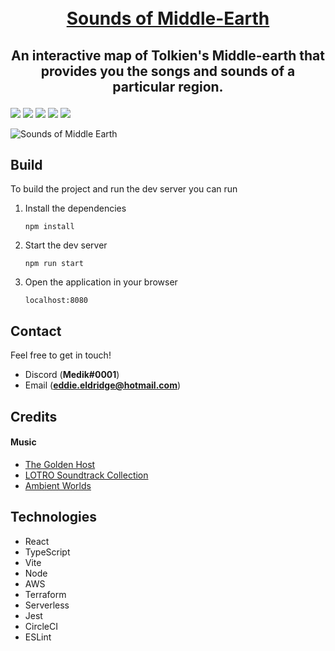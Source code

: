 
<h1 align="center">
  <br>
  <a href="https://sounds-of-middle-earth.com/">Sounds of Middle-Earth</a>
</h1>

<h2 align="center">
  <p>An interactive map of Tolkien's Middle-earth that provides you the songs and sounds of a particular region.</p>
</h1>

![](https://img.shields.io/circleci/build/github/EddieEldridge/sounds-of-middle-earth?style=for-the-badge)
![](https://img.shields.io/github/commit-activity/w/EddieEldridge/sounds-of-middle-earth?style=for-the-badge)
![](https://img.shields.io/website?style=for-the-badge&url=https%3A%2F%2Fsounds-of-middle-earth.com)
![](https://img.shields.io/github/issues/EddieEldridge/sounds-of-middle-earth?style=for-the-badge)
![](https://img.shields.io/github/stars/EddieEldridge/sounds-of-middle-earth?style=for-the-badge)

![Sounds of Middle Earth](https://user-images.githubusercontent.com/22448079/179321665-c903cf16-3486-4eb2-979c-4f2e2130339c.png)


## Build
To build the project and run the dev server you can run

1. Install the dependencies

    ```npm install```

2. Start the dev server


    ```npm run start```

3. Open the application in your browser


    ```localhost:8080```

 ## Contact
 Feel free to get in touch!
 - Discord (**Medik#0001**)
 - Email (**eddie.eldridge@hotmail.com**)

## Credits
#### Music
- [The Golden Host](https://www.youtube.com/user/suprbroadwaygrl)
- [LOTRO Soundtrack Collection](https://www.youtube.com/channel/UCjrlJLts89CTTqRD4B6vGxQ)
- [Ambient Worlds](https://www.youtube.com/c/AmbientWorlds)

## Technologies
- React
- TypeScript
- Vite
- Node
- AWS
- Terraform
- Serverless
- Jest
- CircleCI
- ESLint
